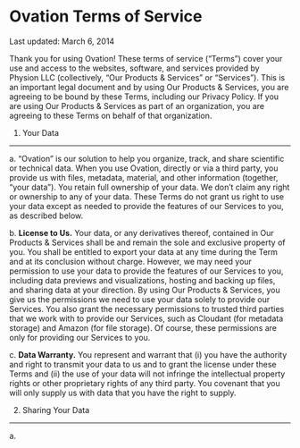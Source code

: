 Ovation Terms of Service
========================

Last updated: March 6, 2014

Thank you for using Ovation! These terms of service (“Terms”) cover your use and access to the websites, software, and services provided by Physion LLC (collectively, “Our Products & Services” or “Services”).  This is an important legal document and by using Our Products & Services, you are agreeing to be bound by these Terms, including our Privacy Policy.  If you are using Our Products & Services as part of an organization, you are agreeing to these Terms on behalf of that organization.

1. Your Data
--------------------

a. “Ovation” is our solution to help you organize, track, and share scientific or technical data.  When you use Ovation, directly or via a third party, you provide us with files, metadata, material, and other information (together, “your data”). You retain full ownership of your data. We don’t claim any right or ownership to any of your data. These Terms do not grant us right to use your data except as needed to provide the features of our Services to you, as described below. 

b. **License to Us.** Your data, or any derivatives thereof, contained in Our Products & Services shall be and remain the sole and exclusive property of you. You shall be entitled to export your data at any time during the Term and at its conclusion without charge.  However, we may need your permission to use your data to provide the features of our Services to you, including data previews and visualizations, hosting and backing up files, and sharing data at your direction. By using Our Products & Services, you give us the permissions we need to use your data solely to provide our Services. You also grant the necessary permissions to trusted third parties that we work with to provide our Services, such as Cloudant (for metadata storage) and Amazon (for file storage). Of course, these permissions are only for providing our Services to you.

c. **Data Warranty.** You represent and warrant that (i) you have the authority and right to transmit your data to us and to grant the license under these Terms and (ii) the use of your data will not infringe the intellectual property rights or other proprietary rights of any third party. You covenant that you will only supply us with data that you have the right to supply.

2. Sharing Your Data
-----------------------------

a. 


    

